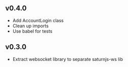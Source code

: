 ## v0.4.0
- Add AccountLogin class
- Clean up imports
- Use babel for tests
## v0.3.0
- Extract websocket library to separate saturnjs-ws lib
